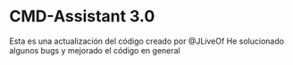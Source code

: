 # CMD-Assistant 3.0
Esta es una actualización del código creado por @JLiveOf He solucionado algunos bugs y mejorado el código en general

